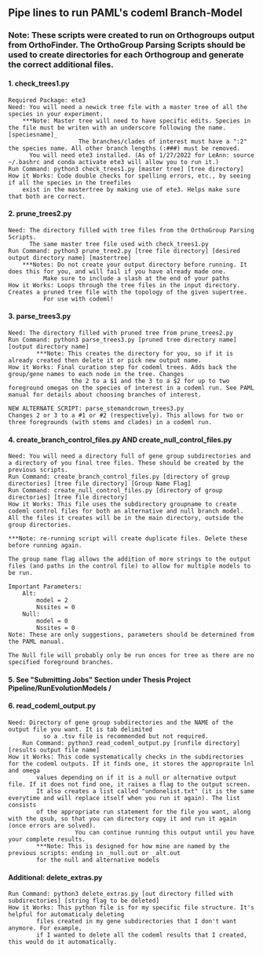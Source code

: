 ## Pipe lines to run PAML's codeml Branch-Model

### Note: These scripts were created to run on Orthogroups output from OrthoFinder. The OrthoGroup Parsing Scripts should be used to create directories for each Orthogroup and generate the correct additional files.

#### 1. check_trees1.py
	Required Package: ete3
	Need: You will need a newick tree file with a master tree of all the species in your experiment.
		***Note: Master tree will need to have specific edits. Species in the file must be writen with an underscore following the name. [speciesname]_
                        The branches/clades of interest must have a ":2" the species name. All other branch lengths (:###) must be removed.
	      You will need ete3 installed. (As of 1/27/2022 for LeAnn: source ~/.bashrc and conda activate ete3 will allow you to run it.)
	Run Command: python3 check_trees1.py [master tree] [tree directory]
	How it Works: Code double checks for spelling errors, etc., by seeing if all the species in the treefiles
        exist in the mastertree by making use of ete3. Helps make sure that both are correct.

#### 2. prune_trees2.py
	Need: The directory filled with tree files from the OrthoGroup Parsing Scripts.
	      The same master tree file used with check_trees1.py
	Run Command: python3 prune_tree2.py [tree file directory] [desired output directory name] [mastertree]
		***Notes: Do not create your output directory before running. It does this for you, and will fail if you have already made one.
			  Make sure to include a slash at the end of your paths
	How it Works: Loops through the tree files in the input directory. Creates a pruned tree file with the topology of the given supertree.
		      For use with codeml!

#### 3. parse_trees3.py
	Need: The directory filled with pruned tree from prune_trees2.py
	Run Command: python3 parse_trees3.py [pruned tree directory name] [output directory name]
			***Note: This creates the directory for you, so if it is already created then delete it or pick new output name.
	How it Works: Final curation step for codeml trees. Adds back the group/gene names to each node in the tree. Changes
                      the 2 to a $1 and the 3 to a $2 for up to two foreground omegas on the species of interest in a codeml run. See PAML manual for details about choosing branches of interest.
		      
	NEW ALTERNATE SCRIPT: parse_stemandcrown_trees3.py
	Changes 2 or 3 to a #1 or #2 (respectively). This allows for two or three foregrounds (with stems and clades) in a codeml run.



#### 4. create_branch_control_files.py AND create_null_control_files.py
	Need: You will need a directory full of gene group subdirectories and a directory of you final tree files. These should be created by the previous scripts.
	Run Command: create_branch_control_files.py [directory of group directories] [tree file directory] [Group Name Flag]
	Run Command: create_null_control_files.py [directory of group directories] [tree file directory]
	How it Works: This file uses the subdirectory groupname to create codeml control files for both an alternative and null branch model. All the files it creates will be in the main directory, outside the group directories.
	
	***Note: re-running script will create duplicate files. Delete these before running again.
	
	The group name flag allows the addition of more strings to the output files (and paths in the control file) to allow for multiple models to be run.
	
	Important Parameters:
		Alt:
			model = 2
			Nssites = 0
		Null:
			model = 0
			Nssites = 0
	Note: These are only suggestions, parameters should be determined from the PAML manual.
	
	The Null file will probably only be run onces for tree as there are no specified foreground branches.

#### 5. See "Submitting Jobs" Section under Thesis Project Pipeline/RunEvolutionModels /

#### 6. read_codeml_output.py
	Need: Directory of gene group subdirectories and the NAME of the output file you want. It is tab delimited
              so a .tsv file is recommended but not required.
        Run Command: python3 read_codeml_output.py [runfile directory] [results output file name]
	How it Works: This code systematically checks in the subdirectories for the codeml outputs. If it finds one, it stores the appropraite lnl and omega
			values depending on if it is a null or alternative output file. If it does not find one, it raises a flag to the output screen.
			It also creates a list called "undonelist.txt" (it is the same everytime and will replace itself when you run it again). The list consists
			of the appropriate run statement for the file you want, along with the qsub, so that you can directory copy it and run it again (once errors are solved).
                       You can continue running this output until you have your complete results.
			***Note: This is designed for how mine are named by the previous scripts: ending in _null.out or _alt.out
			for the null and alternative models
	

#### Additional: delete_extras.py
	Run Command: python3 delete_extras.py [out directory filled with subdirectories] [string flag to be deleted]
	How it Works: This python file is for my specific file structure. It's helpful for automaticaly deleting
			files created in my gene subdirectories that I don't want anymore. For example,
			if I wanted to delete all the codeml results that I created, this would do it automatically.



